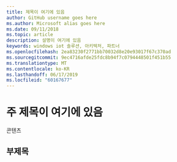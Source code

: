 ```yaml
---
title: 제목이 여기에 있음
author: GitHub username goes here
ms.author: Microsoft alias goes here
ms.date: 09/11/2018
ms.topic: article
description: 설명이 여기에 있음
keywords: windows iot 솔루션, 아키텍처, 파트너
ms.openlocfilehash: 2ea83230f2771bb70032d8e20e93017f67c370ad
ms.sourcegitcommit: 9ec4716afde25fdc8b94f7c0794448501f451b55
ms.translationtype: MT
ms.contentlocale: ko-KR
ms.lasthandoff: 06/17/2019
ms.locfileid: "60167677"
---
```

# <a name="main-title-goes-here"></a>주 제목이 여기에 있음

콘텐츠

## <a name="subtitle"></a>부제목
